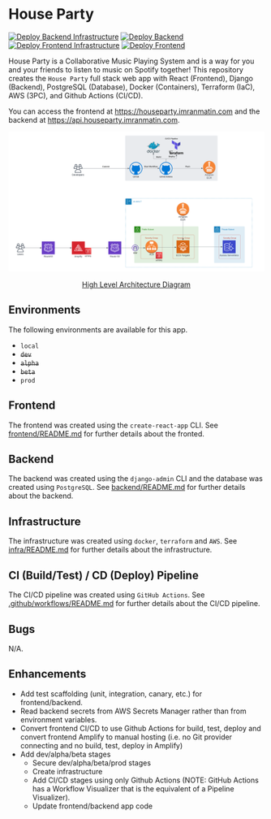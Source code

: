 # House Party

[![Deploy Backend Infrastructure](https://github.com/imranmatin23/houseparty/actions/workflows/deploy_backend_infra.yml/badge.svg?branch=main)](https://github.com/imranmatin23/houseparty/actions/workflows/deploy_backend_infra.yml) [![Deploy Backend](https://github.com/imranmatin23/houseparty/actions/workflows/deploy_backend.yml/badge.svg)](https://github.com/imranmatin23/houseparty/actions/workflows/deploy_backend.yml) [![Deploy Frontend Infrastructure](https://github.com/imranmatin23/houseparty/actions/workflows/deploy_frontend_infra.yml/badge.svg)](https://github.com/imranmatin23/houseparty/actions/workflows/deploy_frontend_infra.yml) [![Deploy Frontend](https://github.com/imranmatin23/houseparty/actions/workflows/deploy_frontend.yml/badge.svg)](https://github.com/imranmatin23/houseparty/actions/workflows/deploy_frontend.yml)

House Party is a Collaborative Music Playing System and is a way for you and your friends to listen to music on Spotify together! This repository creates the `House Party` full stack web app with React (Frontend), Django (Backend), PostgreSQL (Database), Docker (Containers), Terraform (IaC), AWS (3PC), and Github Actions (CI/CD).

You can access the frontend at https://houseparty.imranmatin.com and the backend at https://api.houseparty.imranmatin.com.

![High Level Architecture](images/high-level-architecture.png)

<div style="text-align:center">
  <a href="https://lucid.app/lucidchart/f793f794-16cb-4f11-a141-57211f60e8f3/edit?viewport_loc=-1317%2C-1314%2C4992%2C2442%2C0_0&invitationId=inv_6dfb9991-fb70-47f7-9ed5-fc6efa87ec8f">High Level Architecture Diagram</a>
</div>

## Environments

The following environments are available for this app.

- `local`
- ~~`dev`~~
- ~~`alpha`~~
- ~~`beta`~~
- `prod`

## Frontend

The frontend was created using the `create-react-app` CLI. See [frontend/README.md](frontend/README.md) for further details about the fronted.

## Backend

The backend was created using the `django-admin` CLI and the database was created using `PostgreSQL`. See [backend/README.md](backend/README.md) for further details about the backend.

## Infrastructure

The infrastructure was created using `docker`, `terraform` and `AWS`. See [infra/README.md](infra/README.md) for further details about the infrastructure.

## CI (Build/Test) / CD (Deploy) Pipeline

The CI/CD pipeline was created using `GitHub Actions`. See [.github/workflows/README.md](.github/workflows/README.md) for further details about the CI/CD pipeline.

## Bugs

N/A.

## Enhancements

- Add test scaffolding (unit, integration, canary, etc.) for frontend/backend.
- Read backend secrets from AWS Secrets Manager rather than from environment variables.
- Convert frontend CI/CD to use Github Actions for build, test, deploy and convert frontend Amplify to manual hosting (i.e. no Git provider connecting and no build, test, deploy in Amplify)
- Add dev/alpha/beta stages
  - Secure dev/alpha/beta/prod stages
  - Create infrastructure
  - Add CI/CD stages using only Github Actions (NOTE: GitHub Actions has a Workflow Visualizer that is the equivalent of a Pipeline Visualizer).
  - Update frontend/backend app code
